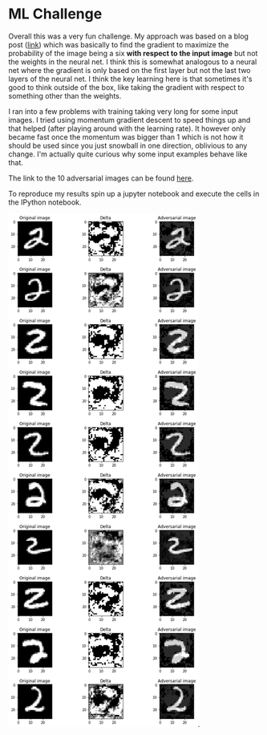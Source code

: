 # ML Challenge

Overall this was a very fun challenge. My approach was based on a blog post ([link](https://medium.com/@ageitgey/machine-learning-is-fun-part-8-how-to-intentionally-trick-neural-networks-b55da32b7196)) which was basically to find the gradient to maximize the probability of the image being a six **with respect to the input image** but not the weights in the neural net. I think this is somewhat analogous to a neural net where the gradient is only based on the first layer but not the last two layers of the neural net. I think the key learning here is that sometimes it's good to think outside of the box, like taking the gradient with respect to something other than the weights. 

I ran into a few problems with training taking very long for some input images. I tried using momentum gradient descent to speed things up and that helped (after playing around with the learning rate). It however only became fast once the momentum was bigger than 1 which is not how it should be used since you just snowball in one direction, oblivious to any change. I'm actually quite curious why some input examples behave like that.

The link to the 10 adversarial images can be found [here](https://github.com/halldorbjarni/ml_challenge/blob/master/adversarial_examples.png).

To reproduce my results spin up a jupyter notebook and execute the cells in the IPython notebook.



![here](https://github.com/halldorbjarni/ml_challenge/blob/master/adversarial_examples.png).

